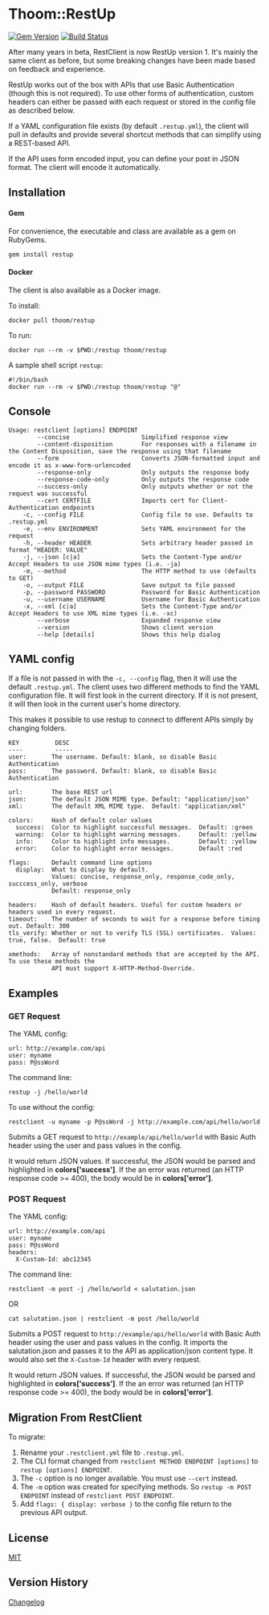 Thoom::RestUp
=============
[![Gem Version](https://badge.fury.io/rb/restup.svg)](https://badge.fury.io/rb/restup) [![Build Status](https://travis-ci.org/thoom/restup.svg?branch=master)](https://travis-ci.org/thoom/restup)

After many years in beta, RestClient is now RestUp version 1. 
It's mainly the same client as before, but some breaking changes have been made based on 
feedback and experience.

RestUp works out of the box with APIs that use Basic Authentication (though this is not required).
To use other forms of authentication, custom headers can either be passed with each request
or stored in the config file as described below.

If a YAML configuration file exists (by default `.restup.yml`), the client will pull in defaults and provide several shortcut methods that can simplify using a REST-based API.

If the API uses form encoded input, you can define your post in JSON format. The client
will encode it automatically.

Installation
------------

#### Gem
For convenience, the executable and class are available as a gem on RubyGems.

    gem install restup

#### Docker
The client is also available as a Docker image.

To install:

    docker pull thoom/restup

To run:

    docker run --rm -v $PWD:/restup thoom/restup

A sample shell script `restup`:

    #!/bin/bash
    docker run --rm -v $PWD:/restup thoom/restup "@"

Console
-------

    Usage: restclient [options] ENDPOINT
            --concise                    Simplified response view
            --content-disposition        For responses with a filename in the Content Disposition, save the response using that filename
            --form                       Converts JSON-formatted input and encode it as x-www-form-urlencoded
            --response-only              Only outputs the response body
            --response-code-only         Only outputs the response code
            --success-only               Only outputs whether or not the request was successful
            --cert CERTFILE              Imports cert for Client-Authentication endpoints
        -c, --config FILE                Config file to use. Defaults to .restup.yml
        -e, --env ENVIRONMENT            Sets YAML environment for the request
        -h, --header HEADER              Sets arbitrary header passed in format "HEADER: VALUE"
        -j, --json [c|a]                 Sets the Content-Type and/or Accept Headers to use JSON mime types (i.e. -ja)
        -m, --method                     The HTTP method to use (defaults to GET)
        -o, --output FILE                Save output to file passed
        -p, --password PASSWORD          Password for Basic Authentication
        -u, --username USERNAME          Username for Basic Authentication
        -x, --xml [c|a]                  Sets the Content-Type and/or Accept Headers to use XML mime types (i.e. -xc)
            --verbose                    Expanded response view
            --version                    Shows client version
            --help [details]             Shows this help dialog

YAML config
-----------

If a file is not passed in with the `-c, --config` flag, then it will use the default `.restup.yml`.
The client uses two different methods to find the YAML configuration file.
It will first look in the current directory. 
If it is not present, it will then look in the current user's home directory.

This makes it possible to use restup to connect to different APIs simply by changing
folders.

    KEY          DESC
    ----         -----
    user:       The username. Default: blank, so disable Basic Authentication
    pass:       The password. Default: blank, so disable Basic Authentication

    url:        The base REST url
    json:       The default JSON MIME type. Default: "application/json"
    xml:        The default XML MIME type.  Default: "application/xml"

    colors:     Hash of default color values
      success:  Color to highlight successful messages.  Default: :green
      warning:  Color to highlight warning messages.     Default: :yellow
      info:     Color to highlight info messages.        Default: :yellow
      error:    Color to highlight error messages.       Default :red
      
    flags:      Default command line options
      display:  What to display by default. 
                Values: concise, response_only, response_code_only, succcess_only, verbose
                Default: response_only

    headers:    Hash of default headers. Useful for custom headers or headers used in every request.
    timeout:    The number of seconds to wait for a response before timing out. Default: 300
    tls_verify: Whether or not to verify TLS (SSL) certificates.  Values: true, false.  Default: true

    xmethods:   Array of nonstandard methods that are accepted by the API. To use these methods the
                API must support X-HTTP-Method-Override.

Examples
--------

### GET Request

The YAML config:

    url: http://example.com/api
    user: myname
    pass: P@ssWord

The command line:

    restup -j /hello/world 

To use without the config:

    restclient -u myname -p P@ssWord -j http://example.com/api/hello/world

Submits a GET request to `http://example/api/hello/world` with Basic Auth header using the
user and pass values in the config.

It would return JSON values. If successful, the JSON would be parsed and highlighted in __colors['success']__. If
the an error was returned (an HTTP response code >= 400), the body would be in __colors['error']__.

### POST Request

The YAML config:

    url: http://example.com/api
    user: myname
    pass: P@ssWord
    headers:
      X-Custom-Id: abc12345

The command line:

    restclient -m post -j /hello/world < salutation.json

OR

    cat salutation.json | restclient -m post /hello/world

Submits a POST request to `http://example/api/hello/world` with Basic Auth header using the
user and pass values in the config. It imports the salutation.json and passes it to the API as application/json
content type. It would also set the `X-Custom-Id` header with every request.

It would return JSON values. If successful, the JSON would be parsed and highlighted in __colors['success']__. If
the an error was returned (an HTTP response code >= 400), the body would be in __colors['error']__.


Migration From RestClient
-------------------------

To migrate:

1. Rename your `.restclient.yml` file to `.restup.yml`.
2. The CLI format changed from `restclient METHOD ENDPOINT [options]` to `restup [options] ENDPOINT`.
3. The `-c` option is no longer available. You must use `--cert` instead.
4. The `-m` option was created for specifying methods. So `restup -m POST ENDPOINT` instead of `restclient POST ENDPOINT`.
5. Add `flags: { display: verbose }` to the config file return to the previous API output.

License
-------
[MIT](LICENSE)

Version History
---------------
[Changelog](CHANGELOG.md)
